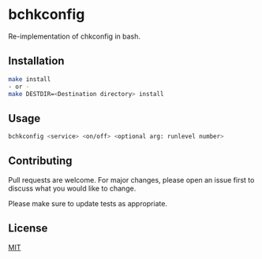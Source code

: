 # bchkconfig

Re-implementation of chkconfig in bash.

## Installation

```bash
make install
- or -
make DESTDIR=<Destination directory> install
```

## Usage

```bash
bchkconfig <service> <on/off> <optional arg: runlevel number>
```

## Contributing
Pull requests are welcome. For major changes, please open an issue first to discuss what you would like to change.

Please make sure to update tests as appropriate.

## License
[MIT](https://choosealicense.com/licenses/mit/)
